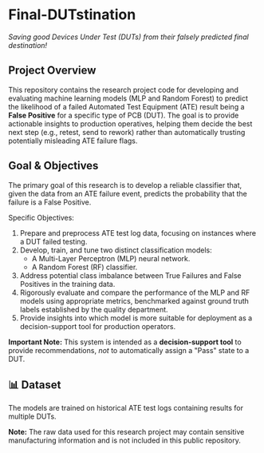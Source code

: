 # Final-DUTstination

*Saving good Devices Under Test (DUTs) from their falsely predicted final destination!*

## Project Overview

This repository contains the research project code for developing and evaluating machine learning models (MLP and Random Forest) to predict the likelihood of a failed Automated Test Equipment (ATE) result being a **False Positive** for a specific type of PCB (DUT). The goal is to provide actionable insights to production operatives, helping them decide the best next step (e.g., retest, send to rework) rather than automatically trusting potentially misleading ATE failure flags.

## Goal & Objectives

The primary goal of this research is to develop a reliable classifier that, given the data from an ATE failure event, predicts the probability that the failure is a False Positive.

Specific Objectives:

1.  Prepare and preprocess ATE test log data, focusing on instances where a DUT failed testing.
2.  Develop, train, and tune two distinct classification models:
    *   A Multi-Layer Perceptron (MLP) neural network.
    *   A Random Forest (RF) classifier.
3.  Address potential class imbalance between True Failures and False Positives in the training data.
4.  Rigorously evaluate and compare the performance of the MLP and RF models using appropriate metrics, benchmarked against ground truth labels established by the quality department.
5.  Provide insights into which model is more suitable for deployment as a decision-support tool for production operators.

**Important Note:** This system is intended as a **decision-support tool** to provide recommendations, *not* to automatically assign a "Pass" state to a DUT.

## 📊 Dataset

The models are trained on historical ATE test logs containing results for multiple DUTs.

**Note:** The raw data used for this research project may contain sensitive manufacturing information and is not included in this public repository.
